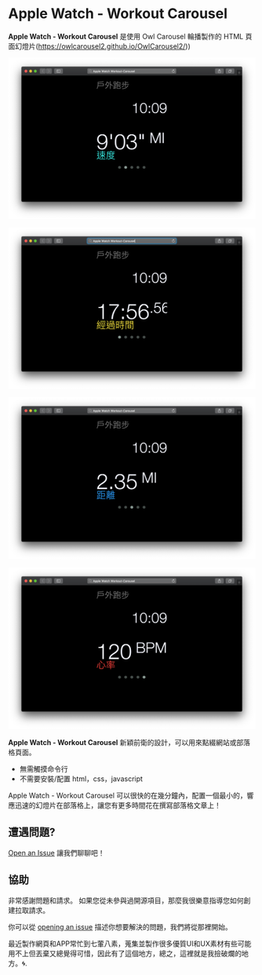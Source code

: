 # Apple Watch - Workout Carousel

**Apple Watch - Workout Carousel** 是使用 Owl Carousel 輪播製作的 HTML 頁面幻燈片(https://owlcarousel2.github.io/OwlCarousel2/))

![Apple-Watch - Workout-Carousel 01](images/Apple-Watch-Workout-Carousel-01.png "Apple-Watch - Workout-Carousel 01")

![Apple-Watch - Workout-Carousel 02](images/Apple-Watch-Workout-Carousel-02.png "Apple-Watch - Workout-Carousel 02")

![Apple-Watch - Workout-Carousel 02](images/Apple-Watch-Workout-Carousel-03.png "Apple-Watch - Workout-Carousel 03")

![Apple-Watch - Workout-Carousel 04](images/Apple-Watch-Workout-Carousel-04.png "Apple-Watch - Workout-Carousel 04")


**Apple Watch - Workout Carousel** 新穎前衛的設計，可以用來點綴網站或部落格頁面。

- 無需觸摸命令行
- 不需要安裝/配置 html，css，javascript

Apple Watch - Workout Carousel 可以很快的在幾分鐘內，配置一個最小的，響應迅速的幻燈片在部落格上，讓您有更多時間花在撰寫部落格文章上！

## 遭遇問題?

[Open an Issue](https://github.com/vincent531/css/issues/new) 讓我們聊聊吧！


## 協助

非常感謝問題和請求。 如果您從未參與過開源項目，那麼我很樂意指導您如何創建拉取請求。

你可以從 [opening an issue](https://github.com/vincent531/css/issues/new) 描述你想要解決的問題，我們將從那裡開始。

最近製作網頁和APP常忙到七葷八素，蒐集並製作很多優質UI和UX素材有些可能用不上但丟棄又總覺得可惜，因此有了這個地方，總之，這裡就是我撿破爛的地方。:cyclone:.
